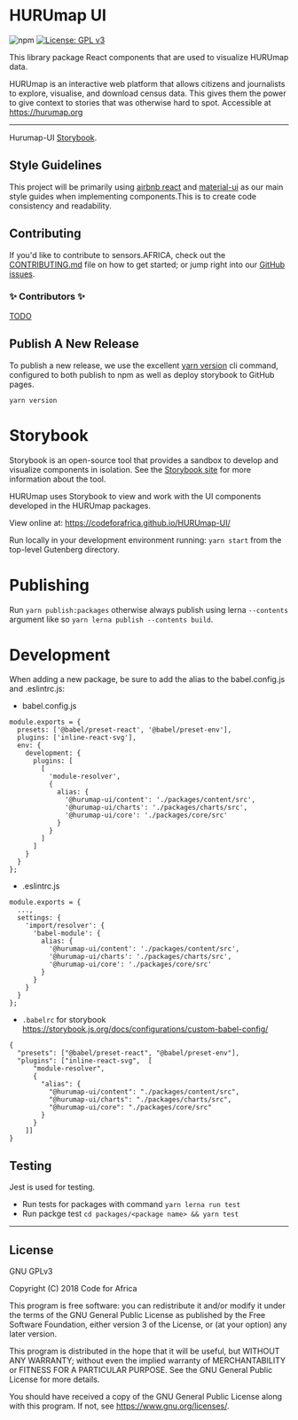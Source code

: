 # HURUmap UI

![npm](https://img.shields.io/npm/v/@codeforafrica/hurumap-ui) [![License: GPL v3](https://img.shields.io/badge/License-GPLv3-blue.svg)](https://www.gnu.org/licenses/gpl-3.0)

This library package React components that are used to visualize HURUmap data.

HURUmap is an interactive web platform that allows citizens and journalists to explore, visualise, and download census data. This gives them the power to give context to stories that was otherwise hard to spot. Accessible at <https://hurumap.org>

----

Hurumap-UI [Storybook](https://codeforafrica.github.io/hurumap-ui/).

## Style Guidelines

This project will be primarily using [airbnb react](https://github.com/airbnb/javascript/tree/master/react) and [material-ui](https://material-ui.com/) as our main style guides when implementing components.This is to create code consistency and readability.

## Contributing

If you'd like to contribute to sensors.AFRICA, check out the [CONTRIBUTING.md](./CONTRIBUTING.md) file on how to get started; or jump right into our [GitHub issues](issues).

### ✨ Contributors ✨

[TODO](https://www.npmjs.com/package/all-contributors-cli)


## Publish A New Release

To publish a new release, we use the excellent [yarn version](https://yarnpkg.com/lang/en/docs/cli/version/) cli command, configured to both publish to npm as well as deploy storybook to GitHub pages.

```
yarn version
```

# Storybook 

Storybook is an open-source tool that provides a sandbox to develop and visualize components in isolation. See the [Storybook site](https://storybook.js.org/) for more information about the tool. 

HURUmap uses Storybook to view and work with the UI components developed in the HURUmap packages.

View online at: https://codeforafrica.github.io/HURUmap-UI/

Run locally in your development environment running: `yarn start` from the top-level Gutenberg directory.

# Publishing

Run `yarn publish:packages` otherwise always publish using lerna `--contents` argument like so `yarn lerna publish --contents build`.

# Development

When adding a new package, be sure to add the alias to the babel.config.js and .eslintrc.js:

- babel.config.js

```
module.exports = {
  presets: ['@babel/preset-react', '@babel/preset-env'],
  plugins: ['inline-react-svg'],
  env: {
    development: {
      plugins: [
        [
          'module-resolver',
          {
            alias: {
              '@hurumap-ui/content': './packages/content/src',
              '@hurumap-ui/charts': './packages/charts/src',
              '@hurumap-ui/core': './packages/core/src'
            }
          }
        ]
      ]
    }
  }
};
```

- .eslintrc.js

```
module.exports = {
  ...,
  settings: {
    'import/resolver': {
      'babel-module': {
        alias: {
          '@hurumap-ui/content': './packages/content/src',
          '@hurumap-ui/charts': './packages/charts/src',
          '@hurumap-ui/core': './packages/core/src'
        }
      }
    }
  }
};

```

- `.babelrc` for storybook https://storybook.js.org/docs/configurations/custom-babel-config/

```
{
  "presets": ["@babel/preset-react", "@babel/preset-env"],
  "plugins": ["inline-react-svg",  [
      "module-resolver",
      {
        "alias": {
          "@hurumap-ui/content": "./packages/content/src",
          "@hurumap-ui/charts": "./packages/charts/src",
          "@hurumap-ui/core": "./packages/core/src"
        }
      }
    ]]
}
```

## Testing

Jest is used for testing. 
- Run tests for packages with command `yarn lerna run test`
- Run packge test `cd packages/<package name> && yarn test`

---

## License

GNU GPLv3

Copyright (C) 2018 Code for Africa

This program is free software: you can redistribute it and/or modify
it under the terms of the GNU General Public License as published by
the Free Software Foundation, either version 3 of the License, or
(at your option) any later version.

This program is distributed in the hope that it will be useful,
but WITHOUT ANY WARRANTY; without even the implied warranty of
MERCHANTABILITY or FITNESS FOR A PARTICULAR PURPOSE. See the
GNU General Public License for more details.

You should have received a copy of the GNU General Public License
along with this program. If not, see <https://www.gnu.org/licenses/>.
